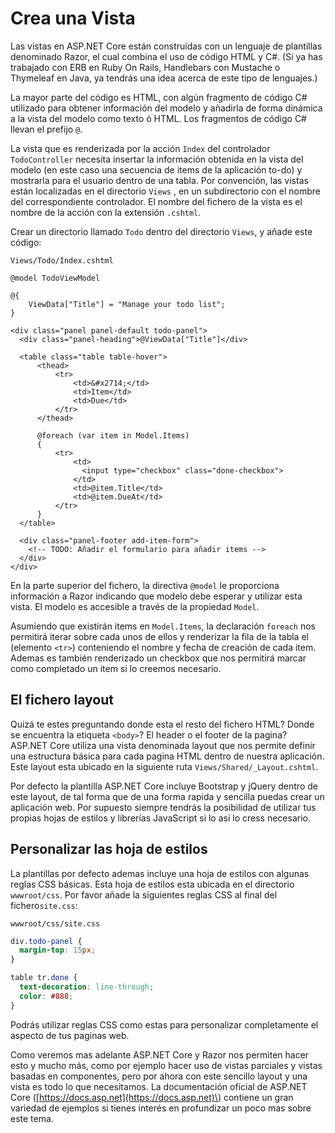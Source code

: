 # Crea una Vista

Las vistas en ASP.NET Core están construidas con un lenguaje de plantillas denominado Razor, el cual combina el uso de código HTML y C\#. \(Si ya has trabajado con ERB en Ruby On Rails, Handlebars con Mustache o Thymeleaf en Java, ya tendrás una idea acerca de este tipo de lenguajes.\)

La mayor parte del código es HTML, con algún fragmento de código C\# utilizado para obtener información del modelo y añadirla de forma dinámica a la vista del modelo como texto ó HTML. Los fragmentos de código C\# llevan el prefijo `@`.

La vista que es renderizada por la acción `Index` del controlador `TodoController` necesita insertar la información obtenida en la vista del modelo \(en este caso una secuencia de items de la aplicación to-do\) y mostrarla para el usuario dentro de una tabla. Por convención, las vistas están localizadas en el directorio `Views` , en un subdirectorio con el nombre del correspondiente controlador. El nombre del fichero de la vista es el nombre de la acción con la extensión `.cshtml`.

Crear un directorio llamado `Todo` dentro del directorio `Views`, y añade este código:

`Views/Todo/Index.cshtml`

```markup
@model TodoViewModel

@{
    ViewData["Title"] = "Manage your todo list";
}

<div class="panel panel-default todo-panel">
  <div class="panel-heading">@ViewData["Title"]</div>

  <table class="table table-hover">
      <thead>
          <tr>
              <td>&#x2714;</td>
              <td>Item</td>
              <td>Due</td>
          </tr>
      </thead>

      @foreach (var item in Model.Items)
      {
          <tr>
              <td>
                <input type="checkbox" class="done-checkbox">
              </td>
              <td>@item.Title</td>
              <td>@item.DueAt</td>
          </tr>
      }
  </table>

  <div class="panel-footer add-item-form">
    <!-- TODO: Añadir el formulario para añadir items -->
  </div>
</div>
```

En la parte superior del fichero, la directiva `@model` le proporciona información a Razor indicando que modelo debe esperar y  utilizar esta vista. El modelo es accesible a través de la propiedad `Model`.

Asumiendo que existirán items en  `Model.Items`, la declaración `foreach` nos permitirá iterar sobre cada unos de ellos y renderizar la fila de la tabla el \(elemento `<tr>`\) conteniendo el nombre y fecha de creación de cada item. Ademas es también renderizado un checkbox que nos permitirá marcar como completado un item si lo creemos necesario.

## El fichero layout

Quizá te estes preguntando donde esta el resto del fichero HTML? Donde se encuentra la etiqueta `<body>`? El header o el footer de la pagina? ASP.NET Core utiliza una vista denominada layout que nos permite definir una estructura básica para cada pagina HTML dentro de nuestra aplicación. Este layout esta ubicado en la siguiente ruta `Views/Shared/_Layout.cshtml`.

Por defecto la plantilla ASP.NET Core incluye Bootstrap y jQuery dentro de este layout, de tal forma que de una forma rapida y sencilla puedas crear un aplicación web. Por supuesto siempre tendrás la posibilidad de utilizar tus propias hojas de estilos y librerías JavaScript si lo así lo cress necesario.

## Personalizar las hoja de estilos

La plantillas por defecto ademas incluye una hoja de estilos con algunas reglas CSS básicas. Esta hoja de estilos esta ubicada en el directorio `wwwroot/css`. Por favor añade la siguientes reglas CSS al final del fichero`site.css`:

`wwwroot/css/site.css`

```css
div.todo-panel {
  margin-top: 15px;
}

table tr.done {
  text-decoration: line-through;
  color: #888;
}
```

Podrás utilizar reglas CSS como estas para personalizar completamente el aspecto de tus paginas web.

Como veremos mas adelante ASP.NET Core y Razor nos permiten hacer esto y mucho más, como por ejemplo hacer uso de vistas parciales y vistas basadas en componentes, pero por ahora con este sencillo layout y una vista es todo lo que necesitamos. La documentación oficial de ASP.NET Core \([https://docs.asp.net](https://docs.asp.net)\) contiene un gran variedad de ejemplos si tienes interés en profundizar un poco mas sobre este tema.

